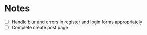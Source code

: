 # Notes

- [ ] Handle blur and errors in register and login forms appropriately
- [ ] Complete create post page
